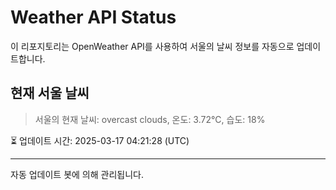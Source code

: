 
# Weather API Status

이 리포지토리는 OpenWeather API를 사용하여 서울의 날씨 정보를 자동으로 업데이트합니다.

## 현재 서울 날씨
> 서울의 현재 날씨: overcast clouds, 온도: 3.72°C, 습도: 18%

⏳ 업데이트 시간: 2025-03-17 04:21:28 (UTC)

---
자동 업데이트 봇에 의해 관리됩니다.
